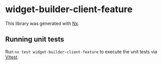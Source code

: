 # widget-builder-client-feature

This library was generated with [Nx](https://nx.dev).

## Running unit tests

Run `nx test widget-builder-client-feature` to execute the unit tests via [Vitest](https://vitest.dev/).

